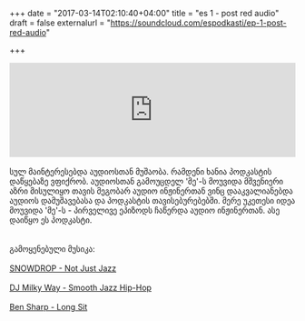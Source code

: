 +++
date = "2017-03-14T02:10:40+04:00"
title = "es 1 - post red audio"
draft = false
externalurl = "https://soundcloud.com/espodkasti/ep-1-post-red-audio"

+++

<div>
    <iframe width="100%" height="166" scrolling="no" frameborder="no" src="https://w.soundcloud.com/player/?url=https%3A//api.soundcloud.com/tracks/312223967&amp;color=ff5500&amp;auto_play=false&amp;hide_related=false&amp;show_comments=true&amp;show_user=true&amp;show_reposts=false"></iframe>
    <br/>
    <br/>
    სულ მაინტერესებდა აუდიოსთან მუშაობა. რამდენი ხანია პოდკასტის დაწყებაზე ვფიქრობ. აუდიოსთან გამოუცდელ 'მე'-ს მოუვიდა მშვენიერი აზრი მისულიყო თავის მეგობარ აუდიო ინჟინერთან ვინც დააკვალიანებდა აუდიოს დამუშავებასა და პოდკასტის თავისებურებებში. მერე უკეთესი იდეა მოუვიდა 'მე'-ს - პირველივე ეპიზოდს ჩაწერდა აუდიო ინჟინერთან. ასე დაიწყო ეს პოდკასტი.<br/>
    <br/>
        <!--more-->
    <br/>
    გამოყენებული მუსიკა:<br/>
    <br/>
    <a href="https://soundcloud.com/snowdrop_jpn/not-just-jazz">SNOWDROP - Not Just Jazz</a><br/>
    <br/>
    <a href="https://soundcloud.com/djm1lkyway/smooth-jazz-hip-hop">DJ Milky Way - Smooth Jazz Hip-Hop</a><br/>
    <br/>
    <a href="https://soundcloud.com/bmsharp/long-sit">Ben Sharp - Long Sit</a><br/>
    <br/>
</div>